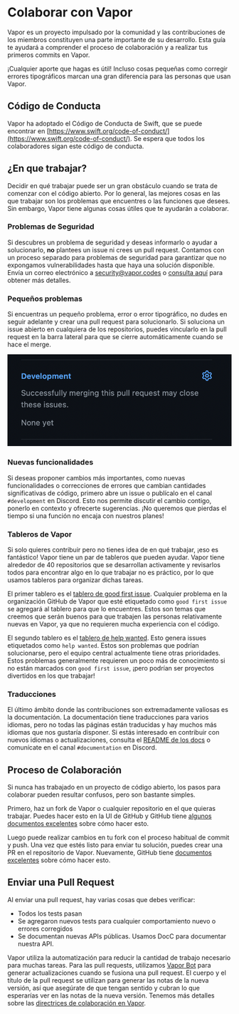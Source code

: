 # Colaborar con Vapor

Vapor es un proyecto impulsado por la comunidad y las contribuciones de los miembros constituyen una parte importante de su desarrollo. Esta guía te ayudará a comprender el proceso de colaboración y a realizar tus primeros commits en Vapor.

¡Cualquier aporte que hagas es útil! Incluso cosas pequeñas como corregir errores tipográficos marcan una gran diferencia para las personas que usan Vapor.

## Código de Conducta

Vapor ha adoptado el Código de Conducta de Swift, que se puede encontrar en [https://www.swift.org/code-of-conduct/](https://www.swift.org/code-of-conduct/). Se espera que todos los colaboradores sigan este código de conducta.

## ¿En que trabajar?

Decidir en qué trabajar puede ser un gran obstáculo cuando se trata de comenzar con el código abierto. Por lo general, las mejores cosas en las que trabajar son los problemas que encuentres o las funciones que desees. Sin embargo, Vapor tiene algunas cosas útiles que te ayudarán a colaborar.

### Problemas de Seguridad

Si descubres un problema de seguridad y deseas informarlo o ayudar a solucionarlo, **no** plantees un issue ni crees un pull request. Contamos con un proceso separado para problemas de seguridad para garantizar que no expongamos vulnerabilidades hasta que haya una solución disponible. Envía un correo electrónico a security@vapor.codes o [consulta aquí](https://github.com/vapor/.github/blob/main/SECURITY.md) para obtener más detalles.

### Pequeños problemas

Si encuentras un pequeño problema, error o error tipográfico, no dudes en seguir adelante y crear una pull request para solucionarlo. Si soluciona un issue abierto en cualquiera de los repositorios, puedes vincularlo en la pull request en la barra lateral para que se cierre automáticamente cuando se hace el merge.

![GitHub Link Issue](../images/github-link-issue.png)

### Nuevas funcionalidades

Si deseas proponer cambios más importantes, como nuevas funcionalidades o correcciones de errores que cambian cantidades significativas de código, primero abre un issue o publícalo en el canal `#development` en Discord. Esto nos permite discutir el cambio contigo, ponerlo en contexto y ofrecerte sugerencias. ¡No queremos que pierdas el tiempo si una función no encaja con nuestros planes!

### Tableros de Vapor

Si solo quieres contribuir pero no tienes idea de en qué trabajar, ¡eso es fantástico! Vapor tiene un par de tableros que pueden ayudar. Vapor tiene alrededor de 40 repositorios que se desarrollan activamente y revisarlos todos para encontrar algo en lo que trabajar no es práctico, por lo que usamos tableros para organizar dichas tareas.

El primer tablero es el [tablero de good first issue](https://github.com/orgs/vapor/projects/14). Cualquier problema en la organización GitHub de Vapor que esté etiquetado como `good first issue` se agregará al tablero para que lo encuentres. Estos son temas que creemos que serán buenos para que trabajen las personas relativamente nuevas en Vapor, ya que no requieren mucha experiencia con el código.

El segundo tablero es el [tablero de help wanted](https://github.com/orgs/vapor/projects/13). Esto genera issues etiquetados como `help wanted`. Estos son problemas que podrían solucionarse, pero el equipo central actualmente tiene otras prioridades. Estos problemas generalmente requieren un poco más de conocimiento si no están marcados con `good first issue`, ¡pero podrían ser proyectos divertidos en los que trabajar!

### Traducciones

El último ámbito donde las contribuciones son extremadamente valiosas es la documentación. La documentación tiene traducciones para varios idiomas, pero no todas las páginas están traducidas y hay muchos más idiomas que nos gustaría disponer. Si estás interesado en contribuir con nuevos idiomas o actualizaciones, consulta el [README de los docs](https://github.com/vapor/docs#translating) o comunícate en el canal `#documentation` en Discord.

## Proceso de Colaboración

Si nunca has trabajado en un proyecto de código abierto, los pasos para colaborar pueden resultar confusos, pero son bastante simples.

Primero, haz un fork de Vapor o cualquier repositorio en el que quieras trabajar. Puedes hacer esto en la UI de GitHub y GitHub tiene [algunos documentos excelentes](https://docs.github.com/es/get-started/quickstart/fork-a-repo) sobre cómo hacer esto.

Luego puede realizar cambios en tu fork con el proceso habitual de commit y push. Una vez que estés listo para enviar tu solución, puedes crear una PR en el repositorio de Vapor. Nuevamente, GitHub tiene [documentos excelentes](https://docs.github.com/es/pull-requests/collaborating-with-pull-requests/proposing-changes-to-your-work-with-pull-requests/creating-a-pull-request-from-a-fork) sobre cómo hacer esto.

## Enviar una Pull Request

Al enviar una pull request, hay varias cosas que debes verificar:

* Todos los tests pasan
* Se agregaron nuevos tests para cualquier comportamiento nuevo o errores corregidos
* Se documentan nuevas APIs públicas. Usamos DocC para documentar nuestra API.

Vapor utiliza la automatización para reducir la cantidad de trabajo necesario para muchas tareas. Para las pull requests, utilizamos [Vapor Bot](https://github.com/VaporBot) para generar actualizaciones cuando se fusiona una pull request. El cuerpo y el título de la pull request se utilizan para generar las notas de la nueva versión, así que asegúrate de que tengan sentido y cubran lo que esperarías ver en las notas de la nueva versión. Tenemos más detalles sobre las [directrices de colaboración en Vapor](https://github.com/vapor/vapor/blob/main/.github/contributing.md#release-title).
